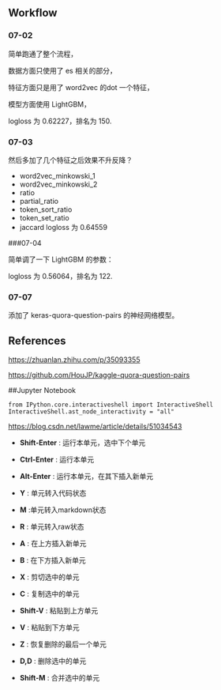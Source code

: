 ## Workflow

### 07-02

简单跑通了整个流程，

数据方面只使用了 es 相关的部分，

特征方面只是用了 word2vec 的dot 一个特征，

模型方面使用 LightGBM，

logloss 为 0.62227，排名为 150.

### 07-03

然后多加了几个特征之后效果不升反降？

* word2vec_minkowski_1 
* word2vec_minkowski_2
* ratio
* partial_ratio 
* token_sort_ratio 
* token_set_ratio 
* jaccard
logloss 为 0.64559

###07-04

简单调了一下 LightGBM 的参数：

logloss 为 0.56064，排名为 122.

### 07-07

添加了 keras-quora-question-pairs 的神经网络模型。

## References

<https://zhuanlan.zhihu.com/p/35093355>

<https://github.com/HouJP/kaggle-quora-question-pairs>

##Jupyter Notebook 

```
from IPython.core.interactiveshell import InteractiveShell
InteractiveShell.ast_node_interactivity = "all"
```



<https://blog.csdn.net/lawme/article/details/51034543>

- **Shift-Enter** : 运行本单元，选中下个单元
- **Ctrl-Enter** : 运行本单元
- **Alt-Enter** : 运行本单元，在其下插入新单元



- **Y** : 单元转入代码状态
- **M** :单元转入markdown状态
- **R** : 单元转入raw状态



- **A** : 在上方插入新单元
- **B** : 在下方插入新单元



- **X** : 剪切选中的单元
- **C** : 复制选中的单元
- **Shift-V** : 粘贴到上方单元
- **V** : 粘贴到下方单元



- **Z** : 恢复删除的最后一个单元
- **D,D** : 删除选中的单元
- **Shift-M** : 合并选中的单元